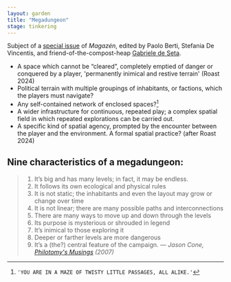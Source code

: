 ```yaml
---  
layout: garden
title: "Megadungeon"
stage: tinkering
---
```


Subject of a [special issue](http://doi.org/10.30687/mag/2724-3923/2023/02) of _Magazén_, edited by Paolo Berti, Stefania De Vincentis, and friend-of-the-compost-heap [Gabriele de Seta](http://paranom.asia/about/).

- A space which cannot be “cleared”, completely emptied of danger or conquered by a player, 'permanently inimical and restive terrain' (Roast 2024)
- Political terrain with multiple groupings of inhabitants, or factions, which the players must navigate?
- Any self-contained network of enclosed spaces?[^1]
- A wider infrastructure for continuous, repeated play; a complex spatial field in which repeated explorations can be carried out.
- A specific kind of spatial agency, prompted by the encounter between the player and the environment. A formal spatial practice? (after Roast 2024)

## Nine characteristics of a megadungeon:

>1. It’s big and has many levels; in fact, it may be endless.
>2. It follows its own ecological and physical rules
>3. It is not static; the inhabitants and even the layout may grow or change over time
>4. It is not linear; there are many possible paths and interconnections
>5. There are many ways to move up and down through the levels
>6. Its purpose is mysterious or shrouded in legend
>7. It’s inimical to those exploring it
>8. Deeper or farther levels are more dangerous
>9. It’s a (the?) central feature of the campaign. 
<cite>— Jason Cone, _[Philotomy's Musings](https://www.grey-elf.com/philotomy.pdf)_ (2007)</cite>

[^1]: `'YOU ARE IN A MAZE OF TWISTY LITTLE PASSAGES, ALL ALIKE.'`